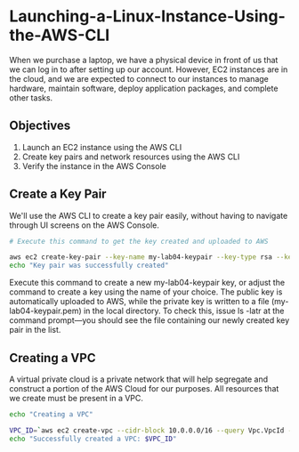 # Launching-a-Linux-Instance-Using-the-AWS-CLI

When we purchase a laptop, we have a physical device in front of us that we can log in to after setting up our account. However, EC2 instances are in the cloud, and we are expected to connect to our instances to manage hardware, maintain software, deploy application packages, and complete other tasks.

## Objectives
1. Launch an EC2 instance using the AWS CLI
2. Create key pairs and network resources using the AWS CLI
3. Verify the instance in the AWS Console

## Create a Key Pair
We'll use the AWS CLI to create a key pair easily, without having to navigate through UI screens on the AWS Console.
```Bash
# Execute this command to get the key created and uploaded to AWS

aws ec2 create-key-pair --key-name my-lab04-keypair --key-type rsa --key-format pem --query "KeyMaterial" --output text > my-lab04-keypair.pem
echo "Key pair was successfully created"
```
Execute this command to create a new my-lab04-keypair key, or adjust the command to create a key using the name of your choice. The public key is automatically uploaded to AWS, while the private key is written to a file (my-lab04-keypair.pem) in the local directory. To check this, issue ls -latr at the command prompt—you should see the file containing our newly created key pair in the list.

## Creating a VPC
A virtual private cloud is a private network that will help segregate and construct a portion of the AWS Cloud for our purposes. All resources that we create must be present in a VPC.
```bash
echo "Creating a VPC"

VPC_ID=`aws ec2 create-vpc --cidr-block 10.0.0.0/16 --query Vpc.VpcId --output text`
echo "Successfully created a VPC: $VPC_ID"
```
